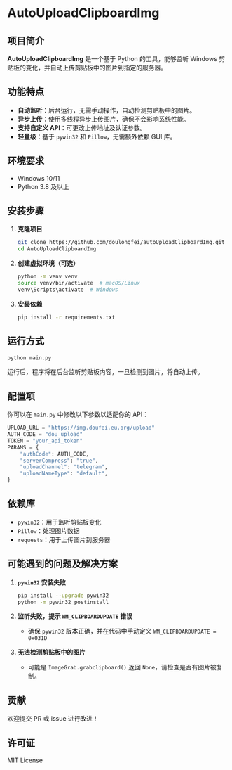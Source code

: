 # AutoUploadClipboardImg

## 项目简介
**AutoUploadClipboardImg** 是一个基于 Python 的工具，能够监听 Windows 剪贴板的变化，并自动上传剪贴板中的图片到指定的服务器。

## 功能特点
- **自动监听**：后台运行，无需手动操作，自动检测剪贴板中的图片。
- **异步上传**：使用多线程异步上传图片，确保不会影响系统性能。
- **支持自定义 API**：可更改上传地址及认证参数。
- **轻量级**：基于 `pywin32` 和 `Pillow`，无需额外依赖 GUI 库。

## 环境要求
- Windows 10/11
- Python 3.8 及以上

## 安装步骤
1. **克隆项目**
   ```bash
   git clone https://github.com/doulongfei/autoUploadClipboardImg.git
   cd AutoUploadClipboardImg
   ```

2. **创建虚拟环境（可选）**
   ```bash
   python -m venv venv
   source venv/bin/activate  # macOS/Linux
   venv\Scripts\activate  # Windows
   ```

3. **安装依赖**
   ```bash
   pip install -r requirements.txt
   ```

## 运行方式
```bash
python main.py
```

运行后，程序将在后台监听剪贴板内容，一旦检测到图片，将自动上传。

## 配置项
你可以在 `main.py` 中修改以下参数以适配你的 API：
```python
UPLOAD_URL = "https://img.doufei.eu.org/upload"
AUTH_CODE = "dou_upload"
TOKEN = "your_api_token"
PARAMS = {
    "authCode": AUTH_CODE,
    "serverCompress": "true",
    "uploadChannel": "telegram",
    "uploadNameType": "default",
}
```

## 依赖库
- `pywin32`：用于监听剪贴板变化
- `Pillow`：处理图片数据
- `requests`：用于上传图片到服务器

## 可能遇到的问题及解决方案
1. **`pywin32` 安装失败**
   ```bash
   pip install --upgrade pywin32
   python -m pywin32_postinstall
   ```

2. **监听失败，提示 `WM_CLIPBOARDUPDATE` 错误**
   - 确保 `pywin32` 版本正确，并在代码中手动定义 `WM_CLIPBOARDUPDATE = 0x031D`

3. **无法检测剪贴板中的图片**
   - 可能是 `ImageGrab.grabclipboard()` 返回 `None`，请检查是否有图片被复制。

## 贡献
欢迎提交 PR 或 issue 进行改进！

## 许可证
MIT License
